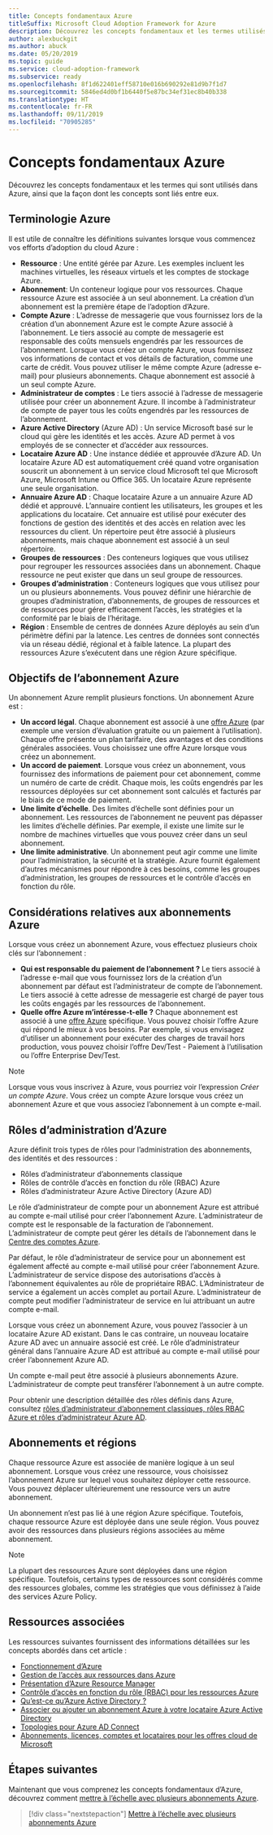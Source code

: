 ```yaml
---
title: Concepts fondamentaux Azure
titleSuffix: Microsoft Cloud Adoption Framework for Azure
description: Découvrez les concepts fondamentaux et les termes utilisés dans Azure, ainsi que la façon dont les concepts sont liés entre eux.
author: alexbuckgit
ms.author: abuck
ms.date: 05/20/2019
ms.topic: guide
ms.service: cloud-adoption-framework
ms.subservice: ready
ms.openlocfilehash: 8f1d622401eff58710e016b690292e81d9b7f1d7
ms.sourcegitcommit: 5846ed4d0bf1b6440f5e87bc34ef31ec8b40b338
ms.translationtype: HT
ms.contentlocale: fr-FR
ms.lasthandoff: 09/11/2019
ms.locfileid: "70905285"
---
```

# <a name="azure-fundamental-concepts"></a>Concepts fondamentaux Azure

Découvrez les concepts fondamentaux et les termes qui sont utilisés dans Azure, ainsi que la façon dont les concepts sont liés entre eux.

## <a name="azure-terminology"></a>Terminologie Azure

Il est utile de connaître les définitions suivantes lorsque vous commencez vos efforts d’adoption du cloud Azure :

- **Ressource** : Une entité gérée par Azure. Les exemples incluent les machines virtuelles, les réseaux virtuels et les comptes de stockage Azure.
- **Abonnement**: Un conteneur logique pour vos ressources. Chaque ressource Azure est associée à un seul abonnement. La création d’un abonnement est la première étape de l’adoption d’Azure.
- **Compte Azure** : L’adresse de messagerie que vous fournissez lors de la création d’un abonnement Azure est le compte Azure associé à l’abonnement. Le tiers associé au compte de messagerie est responsable des coûts mensuels engendrés par les ressources de l’abonnement. Lorsque vous créez un compte Azure, vous fournissez vos informations de contact et vos détails de facturation, comme une carte de crédit. Vous pouvez utiliser le même compte Azure (adresse e-mail) pour plusieurs abonnements. Chaque abonnement est associé à un seul compte Azure.
- **Administrateur de comptes** : Le tiers associé à l’adresse de messagerie utilisée pour créer un abonnement Azure. Il incombe à l’administrateur de compte de payer tous les coûts engendrés par les ressources de l’abonnement.
- **Azure Active Directory** (Azure AD) : Un service Microsoft basé sur le cloud qui gère les identités et les accès. Azure AD permet à vos employés de se connecter et d’accéder aux ressources.
- **Locataire Azure AD** : Une instance dédiée et approuvée d’Azure AD. Un locataire Azure AD est automatiquement créé quand votre organisation souscrit un abonnement à un service cloud Microsoft tel que Microsoft Azure, Microsoft Intune ou Office 365. Un locataire Azure représente une seule organisation.
- **Annuaire Azure AD** : Chaque locataire Azure a un annuaire Azure AD dédié et approuvé. L’annuaire contient les utilisateurs, les groupes et les applications du locataire. Cet annuaire est utilisé pour exécuter des fonctions de gestion des identités et des accès en relation avec les ressources du client. Un répertoire peut être associé à plusieurs abonnements, mais chaque abonnement est associé à un seul répertoire.
- **Groupes de ressources** : Des conteneurs logiques que vous utilisez pour regrouper les ressources associées dans un abonnement. Chaque ressource ne peut exister que dans un seul groupe de ressources.
- **Groupes d’administration** : Conteneurs logiques que vous utilisez pour un ou plusieurs abonnements. Vous pouvez définir une hiérarchie de groupes d’administration, d’abonnements, de groupes de ressources et de ressources pour gérer efficacement l’accès, les stratégies et la conformité par le biais de l’héritage.
- **Région** : Ensemble de centres de données Azure déployés au sein d’un périmètre défini par la latence. Les centres de données sont connectés via un réseau dédié, régional et à faible latence. La plupart des ressources Azure s’exécutent dans une région Azure spécifique.

## <a name="azure-subscription-purposes"></a>Objectifs de l’abonnement Azure

Un abonnement Azure remplit plusieurs fonctions. Un abonnement Azure est :

- **Un accord légal**. Chaque abonnement est associé à une [offre Azure](https://azure.microsoft.com/support/legal/offer-details) (par exemple une version d’évaluation gratuite ou un paiement à l’utilisation). Chaque offre présente un plan tarifaire, des avantages et des conditions générales associées. Vous choisissez une offre Azure lorsque vous créez un abonnement.
- **Un accord de paiement**. Lorsque vous créez un abonnement, vous fournissez des informations de paiement pour cet abonnement, comme un numéro de carte de crédit. Chaque mois, les coûts engendrés par les ressources déployées sur cet abonnement sont calculés et facturés par le biais de ce mode de paiement.
- **Une limite d’échelle**. Des limites d’échelle sont définies pour un abonnement. Les ressources de l’abonnement ne peuvent pas dépasser les limites d’échelle définies. Par exemple, il existe une limite sur le nombre de machines virtuelles que vous pouvez créer dans un seul abonnement.
- **Une limite administrative**. Un abonnement peut agir comme une limite pour l’administration, la sécurité et la stratégie. Azure fournit également d’autres mécanismes pour répondre à ces besoins, comme les groupes d’administration, les groupes de ressources et le contrôle d’accès en fonction du rôle.

## <a name="azure-subscription-considerations"></a>Considérations relatives aux abonnements Azure

Lorsque vous créez un abonnement Azure, vous effectuez plusieurs choix clés sur l’abonnement :

- **Qui est responsable du paiement de l’abonnement ?** Le tiers associé à l’adresse e-mail que vous fournissez lors de la création d’un abonnement par défaut est l’administrateur de compte de l’abonnement. Le tiers associé à cette adresse de messagerie est chargé de payer tous les coûts engagés par les ressources de l’abonnement.
- **Quelle offre Azure m’intéresse-t-elle ?** Chaque abonnement est associé à une [offre Azure](https://azure.microsoft.com/support/legal/offer-details) spécifique. Vous pouvez choisir l’offre Azure qui répond le mieux à vos besoins. Par exemple, si vous envisagez d’utiliser un abonnement pour exécuter des charges de travail hors production, vous pouvez choisir l’offre Dev/Test - Paiement à l’utilisation ou l’offre Enterprise Dev/Test.

> [!NOTE]
> Lorsque vous vous inscrivez à Azure, vous pourriez voir l’expression *Créer un compte Azure*. Vous créez un compte Azure lorsque vous créez un abonnement Azure et que vous associez l’abonnement à un compte e-mail.

## <a name="azure-administrative-roles"></a>Rôles d’administration d’Azure

Azure définit trois types de rôles pour l’administration des abonnements, des identités et des ressources :

- Rôles d’administrateur d’abonnements classique
- Rôles de contrôle d’accès en fonction du rôle (RBAC) Azure
- Rôles d’administrateur Azure Active Directory (Azure AD)

Le rôle d’administrateur de compte pour un abonnement Azure est attribué au compte e-mail utilisé pour créer l’abonnement Azure. L’administrateur de compte est le responsable de la facturation de l’abonnement. L’administrateur de compte peut gérer les détails de l’abonnement dans le [Centre des comptes Azure](https://account.azure.com/Subscriptions).

Par défaut, le rôle d’administrateur de service pour un abonnement est également affecté au compte e-mail utilisé pour créer l’abonnement Azure. L’administrateur de service dispose des autorisations d’accès à l’abonnement équivalentes au rôle de propriétaire RBAC. L’Administrateur de service a également un accès complet au portail Azure. L’administrateur de compte peut modifier l’administrateur de service en lui attribuant un autre compte e-mail.

Lorsque vous créez un abonnement Azure, vous pouvez l’associer à un locataire Azure AD existant. Dans le cas contraire, un nouveau locataire Azure AD avec un annuaire associé est créé. Le rôle d’administrateur général dans l’annuaire Azure AD est attribué au compte e-mail utilisé pour créer l’abonnement Azure AD.

Un compte e-mail peut être associé à plusieurs abonnements Azure. L’administrateur de compte peut transférer l’abonnement à un autre compte.

Pour obtenir une description détaillée des rôles définis dans Azure, consultez [rôles d’administrateur d’abonnement classiques, rôles RBAC Azure et rôles d’administrateur Azure AD](/azure/role-based-access-control/rbac-and-directory-admin-roles).

## <a name="subscriptions-and-regions"></a>Abonnements et régions

Chaque ressource Azure est associée de manière logique à un seul abonnement. Lorsque vous créez une ressource, vous choisissez l’abonnement Azure sur lequel vous souhaitez déployer cette ressource. Vous pouvez déplacer ultérieurement une ressource vers un autre abonnement.

Un abonnement n’est pas lié à une région Azure spécifique. Toutefois, chaque ressource Azure est déployée dans une seule région. Vous pouvez avoir des ressources dans plusieurs régions associées au même abonnement.

> [!NOTE]
> La plupart des ressources Azure sont déployées dans une région spécifique. Toutefois, certains types de ressources sont considérés comme des ressources globales, comme les stratégies que vous définissez à l’aide des services Azure Policy.

## <a name="related-resources"></a>Ressources associées

Les ressources suivantes fournissent des informations détaillées sur les concepts abordés dans cet article :

- [Fonctionnement d’Azure](/azure/architecture/cloud-adoption/getting-started/what-is-azure)
- [Gestion de l’accès aux ressources dans Azure](../../governance/resource-consistency/azure-resource-access.md)
- [Présentation d’Azure Resource Manager](/azure/azure-resource-manager/resource-group-overview)
- [Contrôle d’accès en fonction du rôle (RBAC) pour les ressources Azure](/azure/role-based-access-control/overview)
- [Qu’est-ce qu’Azure Active Directory ?](/azure/active-directory/fundamentals/active-directory-whatis)
- [Associer ou ajouter un abonnement Azure à votre locataire Azure Active Directory](/azure/active-directory/fundamentals/active-directory-how-subscriptions-associated-directory)
- [Topologies pour Azure AD Connect](/azure/active-directory/hybrid/plan-connect-topologies)
- [Abonnements, licences, comptes et locataires pour les offres cloud de Microsoft](/office365/enterprise/subscriptions-licenses-accounts-and-tenants-for-microsoft-cloud-offerings)

## <a name="next-steps"></a>Étapes suivantes

Maintenant que vous comprenez les concepts fondamentaux d’Azure, découvrez comment [mettre à l’échelle avec plusieurs abonnements Azure](./scaling-subscriptions.md).

> [!div class="nextstepaction"]
> [Mettre à l’échelle avec plusieurs abonnements Azure](./scaling-subscriptions.md)

